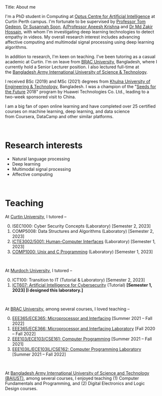 Title: About me

I'm a PhD student in Computing at <a href="https://research.curtin.edu.au/work-with-us/optus-centre-for-artificial-intelligence/">Optus Centre for Artificial Intelligence</a> at Curtin Perth campus. I'm fortunate to be supervised by <a href="https://staffportal.curtin.edu.au/staff/profile/view/tom-gedeon-5e48a1fd/">Professor Tom Gedeon</a>, <a href="https://staffportal.curtin.edu.au/staff/profile/view/susannah-soon-4aabe072/">Dr Susannah Soon</a>, <a href="https://staffportal.curtin.edu.au/staff/profile/view/aneesh-krishna-1b4c5581/">A/Professor Aneesh Krishna</a> and <a href="https://staffportal.curtin.edu.au/staff/profile/view/md-zakir-hossain-4fd95ece/">Dr Md Zakir Hossain</a>, with whom I'm investigating deep learning technologies to detect empathy in videos. My overall research interest includes advancing affective computing and multimodal signal processing using deep learning algorithms.

In addition to research, I'm keen on teaching. I've been tutoring as a casual academic at Curtin. I'm on leave from <a href="https://www.bracu.ac.bd/">BRAC University</a>, Bangladesh, where I currently hold a Senior Lecturer position. I also lectured full-time at the <a href="https://www.baiust.edu.bd/">Bangladesh Army International University of Science & Technology</a>.

I received BSc (2019) and MSc (2021) degrees from <a href="https://kuet.ac.bd/">Khulna University of Engineering & Technology</a>, Bangladesh. I was a champion of the "<a href="https://www.huawei.com/minisite/seeds-for-the-future/index.html">Seeds for the Future</a> 2018" program by Huawei Technologies Co. Ltd., leading to a two-week sponsored visit to China.

I am a big fan of open online learning and have completed over 25 certified courses on machine learning, deep learning, and data science from Coursera, DataCamp and other similar platforms.

&nbsp;

# Research interests
- Natural language processing
- Deep learning
- Multimodal signal processing
- Affective computing

&nbsp;

# Teaching
At [Curtin University](https://www.curtin.edu.au/), I tutored &ndash;

0. ISEC1000: Cyber Security Concepts (Laboratory) [Semester 2, 2023]
0. COMP5008: Data Structures and Algorithms (Laboratory) [Semester 2, 2023]
0. [ICTE3002/5001: Human-Computer Interfaces](https://www.curtin.edu.au/study/offering/unit-ug-human-computer-interface--icte3002/) (Laboratory) [Semester 1, 2023]
0. [COMP1000: Unix and C Programming](https://www.curtin.edu.au/study/offering/unit-ug-unix-and-c-programming--comp1000/) (Laboratory) [Semester 1, 2023]

&nbsp;

At [Murdoch University](https://www.murdoch.edu.au/), I tutored &ndash;

0. ICT100: Transition to IT (Tutorial & Laboratory) [Semester 2, 2023]
0. [ICT607: Artificial Intelligence for Cybersecurity](https://github.com/hasan-rakibul/AI-cybersec) (Tutorial) **[Semester 1, 2023] [I designed this laboratory.]**

&nbsp;

At [BRAC University](https://www.bracu.ac.bd/), among several courses, I loved teaching &ndash;

0. [EEE365/ECE365: Microprocessor and Interfacing](https://bux.bracu.ac.bd/courses/course-v1:buX+EEE365+2022_Spring/about) [Summer 2021 &ndash; Fall 2022]
0. [EEE365/ECE366: Microprocessor and Interfacing Laboratory](https://bux.bracu.ac.bd/courses/course-v1:buX+EEE366+2022_Spring/about) [Fall 2020 &ndash; Fall 2022]
0. [EEE103/ECE103/CSE161: Computer Programming](https://bux.bracu.ac.bd/courses/course-v1:buX+CSE161+2022_Spring/about) [Summer 2021 &ndash; Fall 2021]
0. [EEE103IL/ECE103IL/CSE162: Computer Programming Laboratory](https://bux.bracu.ac.bd/courses/course-v1:buX+EEE103L+2022_Spring/about) [Summer 2021 &ndash; Fall 2022]

&nbsp;

At [Bangladesh Army International University of Science and Technology (BAIUST)](https://www.baiust.edu.bd/), among several courses, I enjoyed teaching (1) Computer Fundamentals and Programming, and (2) Digital Electronics and Logic Design courses.